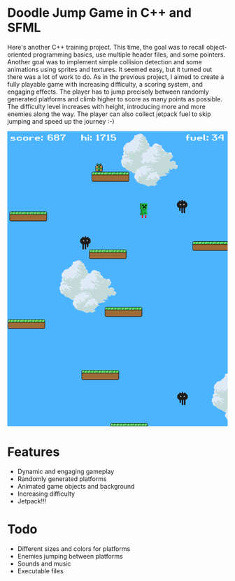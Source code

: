 # Doodle Jump Game in C++ and SFML

Here's another C++ training project. This time, the goal was to recall object-oriented programming basics, use multiple header files, and some pointers. Another goal was to implement simple collision detection and some animations using sprites and textures. It seemed easy, but it turned out there was a lot of work to do. As in the previous project, I aimed to create a fully playable game with increasing difficulty, a scoring system, and engaging effects. The player has to jump precisely between randomly generated platforms and climb higher to score as many points as possible. The difficulty level increases with height, introducing more and more enemies along the way. The player can also collect jetpack fuel to skip jumping and speed up the journey :-)

[![Gameplay demo](./jump-scrn.png)](https://www.youtube.com/watch?v=o1mG4l48DQY)

# Features
* Dynamic and engaging gameplay
* Randomly generated platforms
* Animated game objects and background
* Increasing difficulty
* Jetpack!!!


# Todo
* Different sizes and colors for platforms
* Enemies jumping between platforms
* Sounds and music
* Executable files
